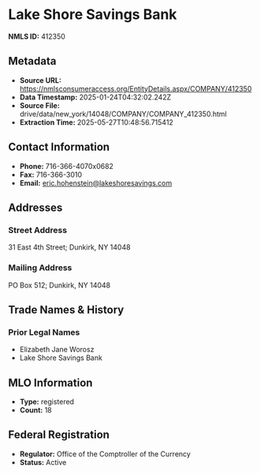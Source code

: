 # Lake Shore Savings Bank

**NMLS ID:** 412350

## Metadata
- **Source URL:** https://nmlsconsumeraccess.org/EntityDetails.aspx/COMPANY/412350
- **Data Timestamp:** 2025-01-24T04:32:02.242Z
- **Source File:** drive/data/new_york/14048/COMPANY/COMPANY_412350.html
- **Extraction Time:** 2025-05-27T10:48:56.715412

## Contact Information
- **Phone:** 716-366-4070x0682
- **Fax:** 716-366-3010
- **Email:** eric.hohenstein@lakeshoresavings.com

## Addresses
### Street Address
31 East 4th Street; Dunkirk, NY 14048

### Mailing Address
PO Box 512; Dunkirk, NY 14048

## Trade Names & History
### Prior Legal Names
- Elizabeth Jane Worosz
- Lake Shore Savings Bank

## MLO Information
- **Type:** registered
- **Count:** 18

## Federal Registration
- **Regulator:** Office of the Comptroller of the Currency
- **Status:** Active
